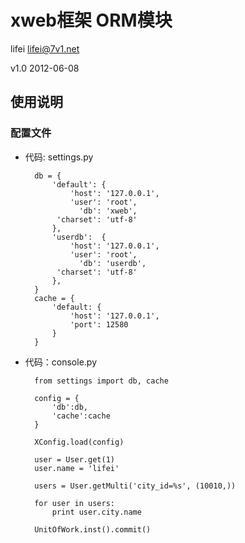 # xweb框架 ORM模块

lifei <lifei@7v1.net>

v1.0 2012-06-08

## 使用说明

### 配置文件

* 代码: settings.py

        db = {
            'default': {
                'host': '127.0.0.1',
                'user': 'root',
                  'db': 'xweb',
             'charset': 'utf-8'
            },
            'userdb':  {
                'host': '127.0.0.1',
                'user': 'root',
                  'db': 'userdb',
             'charset': 'utf-8'
            },
        }
        cache = {
            'default: {
                'host': '127.0.0.1',
                'port': 12580
            }
        }
    
* 代码：console.py
    
        from settings import db, cache
        
        config = {
            'db':db,
            'cache':cache
        }
        
        XConfig.load(config)
        
        user = User.get(1)
        user.name = 'lifei'
        
        users = User.getMulti('city_id=%s', (10010,))
        
        for user in users:
            print user.city.name
        
        UnitOfWork.inst().commit()
